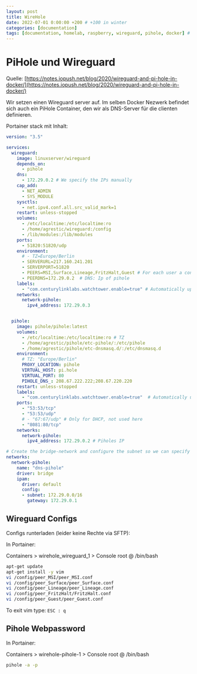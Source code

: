 ```yaml
---
layout: post
title: WireHole
date: 2022-07-01 0:00:00 +200 # +100 in winter
categories: [documentation]
tags: [documentation, homelab, raspberry, wireguard, pihole, docker] # TAG names should always be lowecase
---
```


# PiHole und Wireguard

Quelle: [https://notes.iopush.net/blog/2020/wireguard-and-pi-hole-in-docker/](https://notes.iopush.net/blog/2020/wireguard-and-pi-hole-in-docker/)

Wir setzen einen Wireguard server auf. Im selben Docker Nezwerk befindet sich auch ein PiHole Container, den wir als DNS-Server für die clienten definieren.

Portainer stack mit Inhalt:

```yml
version: "3.5"

services:
  wireguard:
    image: linuxserver/wireguard
    depends_on:
      - pihole
    dns:
      - 172.29.0.2 # We specify the IPs manually
    cap_add:
      - NET_ADMIN
      - SYS_MODULE
    sysctls:
      - net.ipv4.conf.all.src_valid_mark=1
    restart: unless-stopped
    volumes:
      - /etc/localtime:/etc/localtime:ro
      - /home/agrestic/wireguard:/config
      - /lib/modules:/lib/modules
    ports:
      - 51820:51820/udp
    environment:
      # - TZ=Europe/Berlin
      - SERVERURL=217.160.241.201
      - SERVERPORT=51820
      - PEERS=MSI,Surface,Lineage,FritzHalt,Guest # For each user a conf-File will be created
      - PEERDNS=172.29.0.2  # DNS: Ip of pihole
    labels:
      - "com.centurylinklabs.watchtower.enable=true" # Automatically update with Wireguard
    networks:
      network-pihole:
        ipv4_address: 172.29.0.3


  pihole:
    image: pihole/pihole:latest
    volumes:
      - /etc/localtime:/etc/localtime:ro # TZ
      - /home/agrestic/pihole/etc-pihole/:/etc/pihole
      - /home/agrestic/pihole/etc-dnsmasq.d/:/etc/dnsmasq.d
    environment:
      # TZ: "Europe/Berlin"
      PROXY_LOCATION: pihole
      VIRTUAL_HOST: pi.hole
      VIRTUAL_PORT: 80
      PIHOLE_DNS_: 208.67.222.222;208.67.220.220
    restart: unless-stopped
    labels:
      - "com.centurylinklabs.watchtower.enable=true"  # Automatically update with Wireguard
    ports:
      - "53:53/tcp"
      - "53:53/udp"
      # - "67:67/udp" # Only for DHCP, not used here
      - "8081:80/tcp"
    networks:
      network-pihole:
        ipv4_address: 172.29.0.2 # Piholes IP

# Create the bridge-network and configure the subnet so we can specify the containers IPs manually
networks:
  network-pihole:
    name: "dns-pihole"
    driver: bridge
    ipam:
      driver: default
      config:
      - subnet: 172.29.0.0/16
        gateway: 172.29.0.1

```
## Wireguard Configs
Configs runterladen (leider keine Rechte via SFTP):

In Portainer:

Containers > wirehole_wireguard_1 > Console root @ /bin/bash 
```bash
apt-get update
apt-get install -y vim
vi /config/peer_MSI/peer_MSI.conf
vi /config/peer_Surface/peer_Surface.conf
vi /config/peer_Lineage/peer_Lineage.conf
vi /config/peer_FritzHalt/FritzHalt.conf
vi /config/peer_Guest/peer_Guest.conf
```
To exit vim type: `ESC : q`

## Pihole Webpassword
In Portainer:

Containers > wirehole-pihole-1 > Console root @ /bin/bash
```bash
pihole -a -p
```
